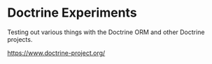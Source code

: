 # Doctrine Experiments

Testing out various things with the Doctrine ORM and other Doctrine projects.

https://www.doctrine-project.org/
